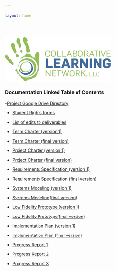 ```yaml
---

layout: home


---
```




![Collaborative Learning Network Logo](img/collab_learning.png)


### Documentation Linked Table of Contents

-[Project Google Drive Directory](https://drive.google.com/drive/folders/1_W3Q4t3e6ECgmr5e_UodI6c1w6_If6em?usp=sharing)

- [Student Rights forms](https://drive.google.com/drive/folders/1Lr2BPlaGID2Bys9MvFWbj_sOZxYdiVi1?usp=sharing)

- [List of edits to deliverables](https://docs.google.com/document/d/1hrYCVnfO2qM0m8cz1QW55r1sFKwWNYsp1clsd2gv6Lw/edit?usp=sharing)

- [Team Charter (version 1)](https://drive.google.com/file/d/1IPVZQzLblUkbvRnYKsS3j7J-3zVYhJZw/view?usp=sharing)

- [Team Charter (final version)](https://docs.google.com/document/d/1bWXb4EIxMBhDTfw5IDom4XK1gsi0wCLVGNdsAfAhfhU/edit?usp=sharing)

- [Project Charter (version 1)](https://drive.google.com/file/d/1ksS13gJz4CUtMfRuISVq6Fh_3Pz5TSRW/view?usp=sharing)

- [Project Charter (final version)](https://docs.google.com/document/d/1dQ8ysuD-ajK58X_7trq-o1I35dW0cMV9DHEdXSqrKvs/edit?usp=sharing)

- [Requirements Specification (version 1)](https://drive.google.com/file/d/1FKqoGaREK3v3nZFR9BRUigB_QdAH6BMl/view?usp=sharing)

- [Requirements Specification (final version)](https://docs.google.com/document/d/1oVoiwobkOuBdHq2dBI7CJ_HlUwmtG-1k40z-zeEuF58/edit?usp=sharing)

- [Systems Modeling (version 1)](https://drive.google.com/file/d/1dflJOVSw4kREudyE_6TmHVSEyr0aKQoP/view?usp=sharing)

- [Systems Modeling(final version)]()

- [Low Fidelity Prototype (version 1)]()

- [Low Fidelity Prototype(final version)]()

- [Implementation Plan (version 1)](https://drive.google.com/file/d/1x1SK6ay2gP5DLnngaQYn5Bd1zpgwOc3V/view?usp=sharing)

- [Implementation Plan (final version)](https://drive.google.com/file/d/1BPMu_swvKOFRl0C35RbM-9mJ--4e0B7T/view?usp=sharing)

- [Progress Report 1](https://docs.google.com/document/d/1sSUyYZ14ICoyCM070WC0hfeYNWUrJiwEzUQfhs8S0QM/edit?usp=sharing)

- [Progress Report 2](https://drive.google.com/file/d/1bQUVIwRymoXsqUUCVg5n2h6fPR3xedaU/view?usp=sharing)

- [Progress Report 3](https://drive.google.com/file/d/1hJwY32JJMrgA3w3cveqc4UWtdOdyf2ZX/view?usp=sharing)


